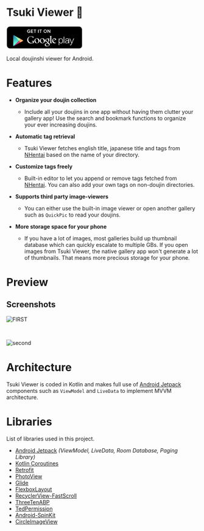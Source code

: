 # Tsuki Viewer 🌙

<a href="https://play.google.com/store/apps/details?id=com.flamyoad.tsukiviewer">
 <img src="/play-store-button.png" width=200 height=60/>
</a>

<br/>

Local doujinshi viewer for Android. <br/>

# Features

* **Organize your doujin collection**
  * Include all your doujins in one app without having them clutter your gallery app! Use the search and bookmark functions to organize your ever increasing doujins.

* **Automatic tag retrieval** 
  * Tsuki Viewer fetches english title, japanese title and tags from [NHentai](https://nhentai.net) based on the name of your directory.
  
* **Customize tags freely** 
  * Built-in editor to let you append or remove tags fetched from [NHentai](https://nhentai.net). You can also add your own tags on non-doujin directories.
  
* **Supports third party image-viewers** 
  * You can either use the built-in image viewer or open another gallery such as ```QuickPic``` to read your doujins.
  
* **More storage space for your phone** 
  * If you have a lot of images, most galleries build up thumbnail database which can quickly escalate to multiple GBs. If you open images from Tsuki Viewer, the native gallery       app won't generate a lot of thumbnails. That means more precious storage for your phone.

# Preview

## Screenshots

![FIRST](https://user-images.githubusercontent.com/35066207/97465551-20649080-197d-11eb-9c74-d556a8af0139.JPG)

 </br>

![second](https://user-images.githubusercontent.com/35066207/97465168-bcda6300-197c-11eb-8922-d1e82347f70d.JPG)

# Architecture
Tsuki Viewer is coded in Kotlin and makes full use of [Android Jetpack](https://developer.android.com/jetpack) components such as ```ViewModel``` and ```LiveData``` to implement MVVM architecture. 

# Libraries
 List of libraries used in this project.
* [Android Jetpack](https://developer.android.com/jetpack) *(ViewModel, LiveData, Room Database, Paging Library)*
* [Kotlin Coroutines](https://kotlinlang.org/docs/reference/coroutines-overview.html)
* [Retrofit](https://github.com/square/retrofit)
* [PhotoView](https://github.com/chrisbanes/PhotoView)
* [Glide](https://github.com/bumptech/glide)
* [FlexboxLayout](https://github.com/google/flexbox-layout)
* [RecyclerView-FastScroll](https://github.com/timusus/RecyclerView-FastScroll)
* [ThreeTenABP](https://github.com/JakeWharton/ThreeTenABP)
* [TedPermission](https://github.com/ParkSangGwon/TedPermission)
* [Android-SpinKit](https://github.com/ybq/Android-SpinKit)
* [CircleImageView](https://github.com/hdodenhof/CircleImageView)
